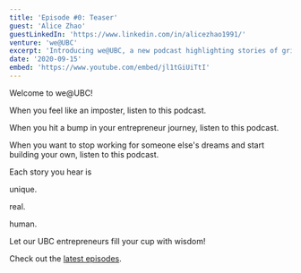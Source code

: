 ```yaml
---
title: 'Episode #0: Teaser'
guest: 'Alice Zhao'
guestLinkedIn: 'https://www.linkedin.com/in/alicezhao1991/'
venture: 'we@UBC'
excerpt: 'Introducing we@UBC, a new podcast highlighting stories of grit, failures, lessons and passion from UBC entrepreneurs.'
date: '2020-09-15'
embed: 'https://www.youtube.com/embed/jl1tGiUiTtI'
---
```


Welcome to we@UBC! 

When you feel like an imposter, listen to this podcast. 

When you hit a bump in your entrepreneur journey, listen to this podcast.

When you want to stop working for someone else's dreams and start building your own, listen to this podcast.

Each story you hear is

unique. 

real.

human.

Let our UBC entrepreneurs fill your cup with wisdom! 

Check out the [latest episodes](/posts).
       